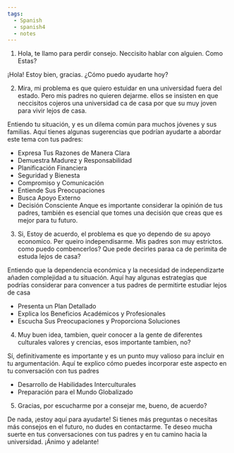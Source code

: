 ```yaml
---
tags:
  - Spanish
  - spanish4
  - notes
---
```



1. Hola, te llamo para perdir consejo. Neccisito hablar con alguien. Como Estas?

¡Hola! Estoy bien, gracias. ¿Cómo puedo ayudarte hoy?

2. Mira, mi problema es que quiero estuidar en una universidad fuera del estado. Pero mis padres no quieren dejarme. ellos se insisten en que neccisitos cojeros una universidad ca de casa por que su muy joven para vivir lejos de casa.

Entiendo tu situación, y es un dilema común para muchos jóvenes y sus familias. Aquí tienes algunas sugerencias que podrían ayudarte a abordar este tema con tus padres:
- Expresa Tus Razones de Manera Clara
- Demuestra Madurez y Responsabilidad
- Planificación Financiera
- Seguridad y Bienesta
- Compromiso y Comunicación
- Entiende Sus Preocupaciones
- Busca Apoyo Externo
- Decisión Consciente
Anque es importante considerar la opinión de tus padres, también es esencial que tomes una decisión que creas que es mejor para tu futuro.

3. Si, Estoy de acuerdo, el problema es que yo dependo de su apoyo economico. Per queiro independisarme. Mis padres son muy estrictos. como puedo combencerlos? Que pede decirles paraa ca de perimita de estuda lejos de casa?

Entiendo que la dependencia económica y la necesidad de independizarte añaden complejidad a tu situación. Aquí hay algunas estrategias que podrías considerar para convencer a tus padres de permitirte estudiar lejos de casa
- Presenta un Plan Detallado
- Explica los Beneficios Académicos y Profesionales
- Escucha Sus Preocupaciones y Proporciona Soluciones

4. Muy buen idea, tambien, queir conocer a la gente de diferentes culturales valores y crencias, esos importante tambien, no?

Sí, definitivamente es importante y es un punto muy valioso para incluir en tu argumentación. Aquí te explico cómo puedes incorporar este aspecto en tu conversación con tus padres
- Desarrollo de Habilidades Interculturales
- Preparación para el Mundo Globalizado

5. Gracias, por escucharme por a consejar  me, bueno, de acuerdo?

De nada, ¡estoy aquí para ayudarte! Si tienes más preguntas o necesitas más consejos en el futuro, no dudes en contactarme. Te deseo mucha suerte en tus conversaciones con tus padres y en tu camino hacia la universidad. ¡Ánimo y adelante!
